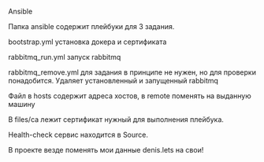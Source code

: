 Ansible

Папка ansible содержит плейбуки для 3 задания.

bootstrap.yml установка докера и сертификата

rabbitmq_run.yml запуск rabbitmq

rabbitmq_remove.yml для задания в принципе не нужен, но для проверки понадобится. Удаляет установленный и запущенный rabbitmq

Файл в hosts содержит адреса хостов, в remote поменять на выданную машину

В files/ca лежит сертификат нужный для выполнения плейбука.

Health-check сервис находится в Source.

В проекте везде поменять мои данные denis.lets на свои!
